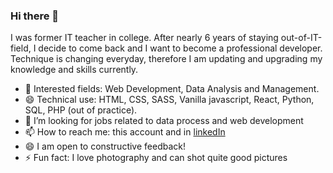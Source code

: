 ### Hi there 👋

I was former IT teacher in college. After nearly 6 years of staying out-of-IT-field, I decide to come back and I want to become a professional developer. Technique is changing everyday, therefore I am updating and upgrading my knowledge and skills currently.
- 🌱 Interested fields: Web Development, Data Analysis and Management.
- 😄 Technical use: HTML, CSS, SASS, Vanilla javascript, React, Python, SQL, PHP (out of practice).
- 👯 I’m looking for jobs related to data process and web development
- 📫 How to reach me: this account and in [linkedIn](https://www.linkedin.com/in/hang-nguyen-a619b1105/)
- 😄 I am open to constructive feedback!
- ⚡ Fun fact: I love photography and can shot quite good pictures

<!--
- 👯 I’m looking to collaborate on ...
- 🤔 I’m looking for help with ...
- 💬 Ask me about ...
- 📫 How to reach me: ...
- 😄 Pronouns: ...
- ⚡ Fun fact: ...
-->
